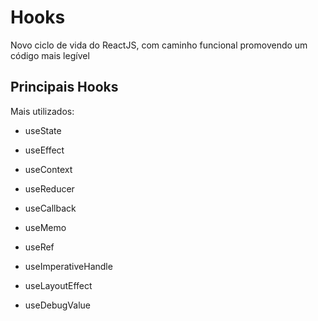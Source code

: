 # Hooks

Novo ciclo de vida do ReactJS, com caminho funcional promovendo um código mais legível

## Principais Hooks

Mais utilizados:

- useState
- useEffect
- useContext

- useReducer
- useCallback
- useMemo
- useRef
- useImperativeHandle
- useLayoutEffect
- useDebugValue
